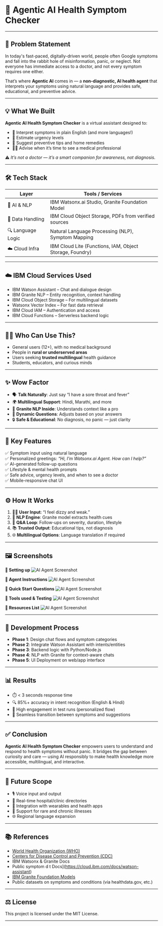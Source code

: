 # 🧠 Agentic AI Health Symptom Checker  

---

## 📝 Problem Statement

In today's fast-paced, digitally-driven world, people often Google symptoms and fall into the rabbit hole of misinformation, panic, or neglect. Not everyone has immediate access to a doctor, and not every symptom requires one either.

That’s where **Agentic AI** comes in — a **non-diagnostic, AI health agent** that interprets your symptoms using natural language and provides safe, educational, and preventive advice.

---

## 💡 What We Built

**Agentic AI Health Symptom Checker** is a virtual assistant designed to:

- 🧠 Interpret symptoms in plain English (and more languages!)
- 🚦 Estimate urgency levels
- 🌿 Suggest preventive tips and home remedies
- 🧑‍⚕️ Advise when it’s time to see a medical professional

⚠️ *It’s not a doctor — it’s a smart companion for awareness, not diagnosis.*

---

## 🛠️ Tech Stack

| Layer              | Tools / Services                                      |
|-------------------|--------------------------------------------------------|
| 🤖 AI & NLP        | IBM Watsonx.ai Studio, Granite Foundation Model        |
| 🧾 Data Handling   | IBM Cloud Object Storage, PDFs from verified sources   |
| 🔍 Language Logic | Natural Language Processing (NLP), Symptom Mapping     |
| ☁️ Cloud Infra     | IBM Cloud Lite (Functions, IAM, Object Storage, Foundry)|

---

## ☁️ IBM Cloud Services Used

- IBM Watson Assistant – Chat and dialogue design  
- IBM Granite NLP – Entity recognition, context handling  
- IBM Cloud Object Storage – For multilingual datasets  
- Watsonx Vector Index – For fast data retrieval  
- IBM Cloud IAM – Authentication and access  
- IBM Cloud Functions – Serverless backend logic

---

## 🧑‍💻 Who Can Use This?

- General users (12+), with no medical background
- People in **rural or underserved areas**
- Users seeking **trusted multilingual** health guidance
- Students, educators, and curious minds

---

## ✨ Wow Factor

- 🗣️ **Talk Naturally**: Just say “I have a sore throat and fever”
- 🌍 **Multilingual Support**: Hindi, Marathi, and more
- 🧠 **Granite NLP Inside**: Understands context like a pro
- 🔁 **Dynamic Questions**: Adjusts based on your answers
- 🔒 **Safe & Educational**: No diagnosis, no panic — just clarity

---

## 🚀 Key Features

✅ Symptom input using natural language  
✅ Personalized greetings: *“Hi, I’m Watsonx.ai Agent. How can I help?”*  
✅ AI-generated follow-up questions  
✅ Lifestyle & mental health prompts  
✅ Safe advice, urgency levels, and when to see a doctor  
✅ Mobile-responsive chat UI

---

## ⚙️ How It Works

1. 🧍‍♀️ **User Input**: “I feel dizzy and weak.”
2. 🧠 **NLP Engine**: Granite model extracts health cues
3. 🔄 **Q&A Loop**: Follow-ups on severity, duration, lifestyle
4. 📚 **Trusted Output**: Educational tips, not diagnosis
5. 🌐 **Multilingual Options**: Language translation if required

---

## 🖼️ Screenshots

**🔹 Setting up**
![AI Agent Screenshot](git1.jpg)

**🔹 Agent Instructions**
![AI Agent Screenshot](git3.jpg)

**🔹 Quick Start Questions**
![AI Agent Screenshot](git2.jpg)

**🔹 Tools used & Testing**
![AI Agent Screenshot](git4.jpg)

**🔹 Resources List**
![AI Agent Screenshot](git5.jpg)

---

## 🧮 Development Process

- **Phase 1**: Design chat flows and symptom categories  
- **Phase 2**: Integrate Watson Assistant with intents/entities  
- **Phase 3**: Backend logic with Python/Node.js  
- **Phase 4**: NLP with Granite for context-aware chats  
- **Phase 5**: UI Deployment on web/app interface

---

## 📊 Results

- ⏱️ < 3 seconds response time  
- 🔍 85%+ accuracy in intent recognition (English & Hindi)  
- 💬 High engagement in test runs (personalized flow)  
- 🤝 Seamless transition between symptoms and suggestions

---

## ✅ Conclusion

**Agentic AI Health Symptom Checker** empowers users to understand and respond to health symptoms without panic. It bridges the gap between curiosity and care — using AI responsibly to make health knowledge more accessible, multilingual, and interactive.

---

## 🔭 Future Scope

- 🎙️ Voice input and output  
- 🏥 Real-time hospital/clinic directories  
- 🧾 Integration with wearables and health apps  
- 🦠 Support for rare and chronic illnesses  
- 🌐 Regional language expansion

---

## 📚 References

- [World Health Organization (WHO)](https://www.who.int)
- [Centers for Disease Control and Prevention (CDC)](https://www.cdc.gov)
- IBM Watsonx & Granite Docs  
- Public symptom d
t Docs](https://cloud.ibm.com/docs/watson-assistant)
- [IBM Granite Foundation Models](https://www.ibm.com/products/granite)
- Public datasets on symptoms and conditions (via healthdata.gov, etc.)

---

## ⚖️ License

This project is licensed under the MIT License.

---
